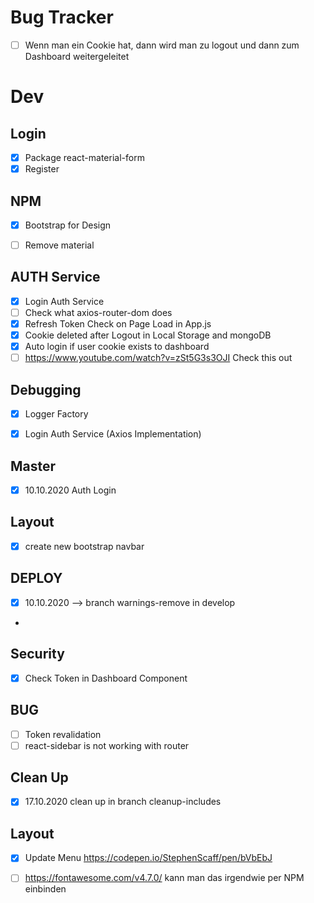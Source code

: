# Bug Tracker

* [ ] Wenn man ein Cookie hat, dann wird man zu logout und dann zum Dashboard weitergeleitet

# Dev 
## Login
* [X] Package react-material-form 
* [X] Register

## NPM
* [X] Bootstrap for Design
* [ ] Remove material


## AUTH Service
* [X] Login Auth Service
* [ ] Check what axios-router-dom does
* [X] Refresh Token Check on Page Load in App.js
* [X] Cookie deleted after Logout in Local Storage and mongoDB
* [X] Auto login if user cookie exists to dashboard
* [ ] https://www.youtube.com/watch?v=zSt5G3s3OJI Check this out

## Debugging
* [X] Logger Factory
* [X] Login Auth Service (Axios Implementation)


## Master
* [X] 10.10.2020 Auth Login

## Layout
* [X] create new bootstrap navbar


## DEPLOY
* [X] 10.10.2020 --> branch warnings-remove in develop
* 
## Security
* [X] Check Token in Dashboard Component

## BUG
* [ ] Token revalidation
* [ ] react-sidebar is not working with router

## Clean Up
* [X] 17.10.2020 clean up in branch cleanup-includes

## Layout
* [X] Update Menu https://codepen.io/StephenScaff/pen/bVbEbJ
* [ ] https://fontawesome.com/v4.7.0/ kann man das irgendwie per NPM einbinden
  
